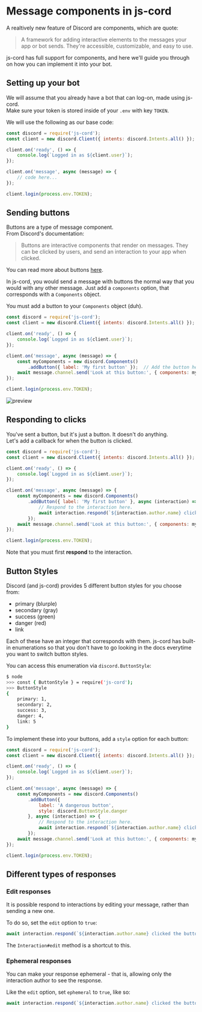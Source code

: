 # Message components in js-cord
A realtively new feature of Discord are components, which are quote:
> A framework for adding interactive elements to the messages your app or bot sends. They're accessible, customizable, and easy to use.

js-cord has full support for components, and here we'll guide you through on how you can implement it into your bot.

## Setting up your bot
We will assume that you already have a bot that can log-on, made using js-cord.  
Make sure your token is stored inside of your `.env` with key `TOKEN`.

We will use the following as our base code:
```js
const discord = require('js-cord');
const client = new discord.Client({ intents: discord.Intents.all() });

client.on('ready', () => {
    console.log(`Logged in as ${client.user}`);
});

client.on('message', async (message) => {
    // code here...
});

client.login(process.env.TOKEN);
```

## Sending buttons
Buttons are a type of message component.  
From Discord's documentation:
>  Buttons are interactive components that render on messages. They can be clicked by users, and send an interaction to your app when clicked. 

You can read more about buttons [here](https://discord.com/developers/docs/interactions/message-components#buttons).

In js-cord, you would send a message with buttons the normal way that you would with any other message. Just add a `components` option, that corresponds with a `Components` object.

You must add a button to your `Components` object (duh).
```js
const discord = require('js-cord');
const client = new discord.Client({ intents: discord.Intents.all() });

client.on('ready', () => {
    console.log(`Logged in as ${client.user}`);
});

client.on('message', async (message) => {
    const myComponents = new discord.Components()
        .addButton({ label: 'My first button' });  // Add the button here
    await message.channel.send('Look at this button:', { components: myComponents }) 
});

client.login(process.env.TOKEN);
```
![preview](https://cdn.discordapp.com/attachments/821519668300218398/847601354306617385/unknown.png)

## Responding to clicks
You've sent a button, but it's just a button. It doesn't do anything.  
Let's add a callback for when the button is clicked.

```js
const discord = require('js-cord');
const client = new discord.Client({ intents: discord.Intents.all() });

client.on('ready', () => {
    console.log(`Logged in as ${client.user}`);
});

client.on('message', async (message) => {
    const myComponents = new discord.Components()
        .addButton({ label: 'My first button' }, async (interaction) => {
            // Respond to the interaction here.
            await interaction.respond(`${interaction.author.name} clicked the button.`);
        }); 
    await message.channel.send('Look at this button:', { components: myComponents }) 
});

client.login(process.env.TOKEN);
```
Note that you must first **respond** to the interaction.  

## Button Styles
Discord (and js-cord) provides 5 different button styles for you choose from:
- primary (blurple)
- secondary (gray)
- success (green)
- danger (red)
- link

Each of these have an integer that corresponds with them. js-cord has built-in enumerations so that you don't have to go looking in the docs everytime you want to switch button styles.

You can access this enumeration via `discord.ButtonStyle`:
```sh
$ node
>>> const { ButtonStyle } = require('js-cord');
>>> ButtonStyle
{
    primary: 1,
    secondary: 2,
    success: 3,
    danger: 4,
    link: 5
}
```

To implement these into your buttons, add a `style` option for each button:
```js
const discord = require('js-cord');
const client = new discord.Client({ intents: discord.Intents.all() });

client.on('ready', () => {
    console.log(`Logged in as ${client.user}`);
});

client.on('message', async (message) => {
    const myComponents = new discord.Components()
        .addButton({ 
            label: 'A dangerous button', 
            style: discord.ButtonStyle.danger 
        }, async (interaction) => {
            // Respond to the interaction here.
            await interaction.respond(`${interaction.author.name} clicked the button.`);
        }); 
    await message.channel.send('Look at this button:', { components: myComponents }) 
});

client.login(process.env.TOKEN);
```
## Different types of responses
### Edit responses
It is possible respond to interactions by editing your message, rather than sending a new one.

To do so, set the `edit` option to `true`:
```js
await interaction.respond(`${interaction.author.name} clicked the button.`, { edit: true });
```
The `Interaction#edit` method is a shortcut to this.

### Ephemeral responses
You can make your response ephemeral - that is, allowing only the interaction author to see the response. 

Like the `edit` option, set `ephemeral` to `true`, like so:
```js
await interaction.respond(`${interaction.author.name} clicked the button.`, { ephemeral: true });
```

<!-- ## Deferring responses [do later] -->